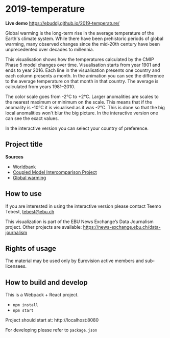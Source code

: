 # 2019-temperature

**Live demo** https://ebuddj.github.io/2019-temperature/

Global warming is the long-term rise in the average temperature of the Earth's climate system. While there have been prehistoric periods of global warming, many observed changes since the mid-20th century have been unprecedented over decades to millennia.

This visualisation shows how the temperatures calculated by the CMIP Phase 5 model changes over time. Visualisation starts from year 1901 and ends to year 2016. Each line in the visualisation presents one country and each column presents a month. In the animation you can see the difference to the average temperature on that month in that country. The average is calculated from years 1981–2010. 

The color scale goes from -2°C to +2°C. Larger anomalities are scales to the nearest maximum or minimum on the scale. This means that if the anomality is -10°C it is visualised as it was -2°C. This is done so that the big local anomalities won't blur the big picture. In the interactive version one can see the exact values.

In the interactive version you can select your country of preference.

## Project title

**Sources**
* [Worldbank](https://climateknowledgeportal.worldbank.org/download-data)
* [Coupled Model Intercomparison Project](https://en.wikipedia.org/wiki/Coupled_Model_Intercomparison_Project)
* [Global warming](https://en.wikipedia.org/wiki/Global_warming)

## How to use

If you are interested in using the interactive version please contact Teemo Tebest, tebest@ebu.ch

This visualization is part of the EBU News Exchange’s Data Journalism project. Other projects are available: https://news-exchange.ebu.ch/data-journalism

## Rights of usage

The material may be used only by Eurovision active members and sub-licensees.

## How to build and develop

This is a Webpack + React project.

* `npm install`
* `npm start`

Project should start at: http://localhost:8080

For developing please refer to `package.json`
